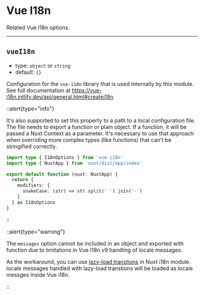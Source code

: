 # Vue I18n

Related Vue I18n options.

---

## `vueI18n`

- type: `object` or `string`
- default: `{}`

Configuration for the `vue-i18n` library that is used internally by this module. See full documentation at https://vue-i18n.intlify.dev/api/general.html#createi18n

::alert{type="info"}

It's also supported to set this property to a path to a local configuration file. The file needs to export a function or plain object. If a function, it will be passed a Nuxt Context as a parameter. It's necessary to use that approach when overriding more complex types (like functions) that can't be stringified correctly.

```ts {}[~/vue-i18n.options.ts]
import type { I18nOptions } from 'vue-i18n'
import type { NuxtApp } from 'nuxt/dist/app/index'

export default function (nuxt: NuxtApp) {
  return {
    modifiers: {
      snakeCase: (str) => str.split(' ').join('-')
    }
  } as I18nOptions
}
```

::

::alert{type="warning"}

The `messages` option cannot be included in an object and exported with function due to limitations in Vue I18n v9 handling of locale messages.

As the workaround, you can use [lazy-load transtions](/guide/lazy-load-translations) in Nuxt i18n module. locale messages handled with lazy-load transtions will be loaded as locale messges inside Vue i18n.

::
